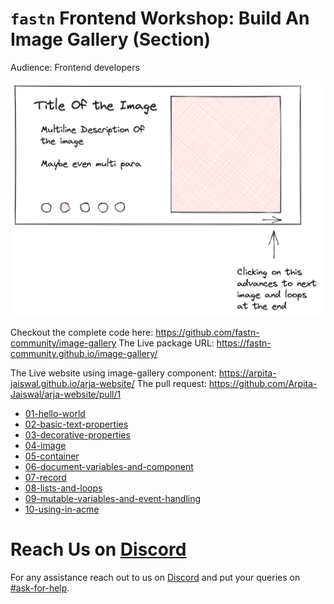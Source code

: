 # `fastn` Frontend Workshop: Build An Image Gallery (Section)

Audience: Frontend developers

![](image-gallery.png)


Checkout the complete code here: https://github.com/fastn-community/image-gallery
The Live package URL: https://fastn-community.github.io/image-gallery/

The Live website using image-gallery component: https://arpita-jaiswal.github.io/arja-website/
The pull request: https://github.com/Arpita-Jaiswal/arja-website/pull/1

- [01-hello-world](/b-section/01-hello-world/)
- [02-basic-text-properties](/b-section/02-basic-text-properties/)
- [03-decorative-properties](/b-section/03-decorative-properties/)
- [04-image](/b-section/04-image/)
- [05-container](/b-section/05-container/)
- [06-document-variables-and-component](/b-section/06-component/)
- [07-record](/b-section/07-record/)
- [08-lists-and-loops](/b-section/08-list-and-loop/)
- [09-mutable-variables-and-event-handling](/b-section/09-mutable-variables/)
- [10-using-in-acme](/b-section/10-using-in-acme/)


# Reach Us on [Discord](https://fastn.com/discord/)

For any assistance reach out to us on [Discord](https://fastn.com/discord/) and put your queries on [#ask-for-help](https://discord.com/channels/793929082483769345/1079299083283472454).
